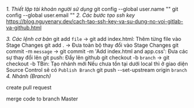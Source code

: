 _1. Thiết lập tài khoản người sử dụng_
git config --global user.name ""
git config --global user.email ""
_2. Các bước tạo ssh key_
https://blog.nguyenary.dev/cach-tao-ssh-key-va-su-dung-no-voi-gitlab-va-github.html

_3. Các lệnh cơ bản_
    git add `file` -> git add index.html: Thêm từng file vào Stage Changes
    git add . -> Đưa toàn bộ thay đổi vào Stage Changes
    git commit -m `message` -> git commit -m 'Add index.html and app.css': Đưa các sự thay đổi lên
    git push: Đẩy lên github
    git checkout -b `branch` -> git checkout -b TBin: Tạo nhánh mới
    Nếu chưa tồn tại dưới local thì ở giao diện Source Control sẽ có `Publish Branch`
    git push --set-upstream origin `branch`
_4. Nhánh (Branch)_

create pull request

merge code to branch Master